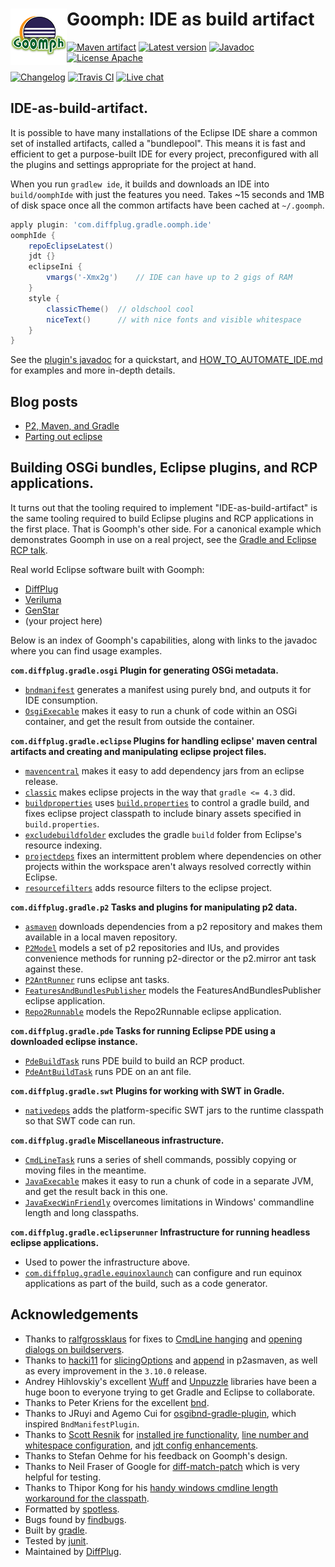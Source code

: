 # <img align="left" src="images/goomph_logo.png"> Goomph: IDE as build artifact

<!---freshmark shields
output = [
	link(shield('Maven artifact', 'mavenCentral', '{{group}}:{{name}}', 'blue'), 'https://bintray.com/{{org}}/opensource/{{name}}/view'),
	link(shield('Latest version', 'latest', '{{stable}}', 'blue'), 'https://github.com/{{org}}/{{name}}/releases/latest'),
	link(shield('Javadoc', 'javadoc', 'OK', 'blue'), 'https://{{org}}.github.io/{{name}}/javadoc/{{stable}}/'),
	link(shield('License Apache', 'license', 'Apache', 'blue'), 'https://tldrlegal.com/license/apache-license-2.0-(apache-2.0)'),
	'',
	link(shield('Changelog', 'changelog', '{{version}}', 'brightgreen'), 'CHANGES.md'),
	link(image('Travis CI', 'https://travis-ci.org/{{org}}/{{name}}.svg?branch=master'), 'https://travis-ci.org/{{org}}/{{name}}'),
	link(shield('Live chat', 'gitter', 'live chat', 'brightgreen'), 'https://gitter.im/{{org}}/{{name}}')
	].join('\n');
-->
[![Maven artifact](https://img.shields.io/badge/mavenCentral-com.diffplug.gradle%3Agoomph-blue.svg)](https://bintray.com/diffplug/opensource/goomph/view)
[![Latest version](https://img.shields.io/badge/latest-3.17.2-blue.svg)](https://github.com/diffplug/goomph/releases/latest)
[![Javadoc](https://img.shields.io/badge/javadoc-OK-blue.svg)](https://diffplug.github.io/goomph/javadoc/3.17.2/)
[![License Apache](https://img.shields.io/badge/license-Apache-blue.svg)](https://tldrlegal.com/license/apache-license-2.0-(apache-2.0))

[![Changelog](https://img.shields.io/badge/changelog-3.17.2-brightgreen.svg)](CHANGES.md)
[![Travis CI](https://travis-ci.org/diffplug/goomph.svg?branch=master)](https://travis-ci.org/diffplug/goomph)
[![Live chat](https://img.shields.io/badge/gitter-live_chat-brightgreen.svg)](https://gitter.im/diffplug/goomph)
<!---freshmark /shields -->

<!---freshmark javadoc
output = prefixDelimiterReplace(input, 'https://{{org}}.github.io/{{name}}/javadoc/', '/', stable);
-->

## IDE-as-build-artifact.

It is possible to have many installations of the Eclipse IDE share a common set of installed artifacts, called a "bundlepool".  This means it is fast and efficient to get a purpose-built IDE for every project, preconfigured with all the plugins and settings appropriate for the project at hand.

When you run `gradlew ide`, it builds and downloads an IDE into `build/oomphIde` with just the features you need.  Takes ~15 seconds and 1MB of disk space once all the common artifacts have been cached at `~/.goomph`.

```groovy
apply plugin: 'com.diffplug.gradle.oomph.ide'
oomphIde {
	repoEclipseLatest()
	jdt {}
	eclipseIni {
		vmargs('-Xmx2g')    // IDE can have up to 2 gigs of RAM
	}
	style {
		classicTheme()  // oldschool cool
		niceText()      // with nice fonts and visible whitespace
	}
}
```

See the [plugin's javadoc](https://diffplug.github.io/goomph/javadoc/3.17.2/com/diffplug/gradle/oomph/OomphIdePlugin.html) for a quickstart, and [HOW_TO_AUTOMATE_IDE.md](HOW_TO_AUTOMATE_IDE.md) for examples and more in-depth details.

## Blog posts

- [P2, Maven, and Gradle](http://discuss.diffplug.com/t/p2-maven-and-gradle)
- [Parting out eclipse](http://discuss.diffplug.com/t/parting-out-eclipse)

## Building OSGi bundles, Eclipse plugins, and RCP applications.

It turns out that the tooling required to implement "IDE-as-build-artifact" is the same tooling required to build Eclipse plugins and RCP applications in the first place.  That is Goomph's other side.  For a canonical example which demonstrates Goomph in use on a real project, see the [Gradle and Eclipse RCP talk](https://github.com/diffplug/gradle_and_eclipse_rcp).

Real world Eclipse software built with Goomph:
- [DiffPlug](https://www.diffplug.com/)
- [Veriluma](http://veriluma.com/)
- [GenStar](https://github.com/ANRGenstar/genstar)
- (your project here)

Below is an index of Goomph's capabilities, along with links to the javadoc where you can find usage examples.

**`com.diffplug.gradle.osgi` Plugin for generating OSGi metadata.**

* [`bndmanifest`](https://diffplug.github.io/goomph/javadoc/3.17.2/com/diffplug/gradle/osgi/BndManifestPlugin.html) generates a manifest using purely bnd, and outputs it for IDE consumption.
* [`OsgiExecable`](https://diffplug.github.io/goomph/javadoc/3.17.2/com/diffplug/gradle/osgi/OsgiExecable.html) makes it easy to run a chunk of code within an OSGi container, and get the result from outside the container.

**`com.diffplug.gradle.eclipse` Plugins for handling eclipse' maven central artifacts and creating and manipulating eclipse project files.**

* [`mavencentral`](https://diffplug.github.io/goomph/javadoc/3.17.2/com/diffplug/gradle/eclipse/MavenCentralPlugin.html) makes it easy to add dependency jars from an eclipse release.
* [`classic`](https://diffplug.github.io/goomph/javadoc/3.17.2/com/diffplug/gradle/eclipse/GradleClassicPlugin.html) makes eclipse projects in the way that `gradle <= 4.3` did.
* [`buildproperties`](https://diffplug.github.io/goomph/javadoc/3.17.2/com/diffplug/gradle/eclipse/BuildPropertiesPlugin.html) uses [`build.properties`](http://help.eclipse.org/mars/index.jsp?topic=%2Forg.eclipse.pde.doc.user%2Fguide%2Ftools%2Feditors%2Fmanifest_editor%2Fbuild.htm) to control a gradle build, and fixes eclipse project classpath to include binary assets specified in `build.properties`.
* [`excludebuildfolder`](https://diffplug.github.io/goomph/javadoc/3.17.2/com/diffplug/gradle/eclipse/ExcludeBuildFolderPlugin.html) excludes the gradle `build` folder from Eclipse's resource indexing.
* [`projectdeps`](https://diffplug.github.io/goomph/javadoc/3.17.2/com/diffplug/gradle/eclipse/ProjectDepsPlugin.html) fixes an intermittent problem where dependencies on other projects within the workspace aren't always resolved correctly within Eclipse.
* [`resourcefilters`](https://diffplug.github.io/goomph/javadoc/3.17.2/com/diffplug/gradle/eclipse/ResourceFiltersPlugin.html) adds resource filters to the eclipse project.

**`com.diffplug.gradle.p2` Tasks and plugins for manipulating p2 data.**

* [`asmaven`](https://diffplug.github.io/goomph/javadoc/3.17.2/com/diffplug/gradle/p2/AsMavenPlugin.html) downloads dependencies from a p2 repository and makes them available in a local maven repository.
* [`P2Model`](https://diffplug.github.io/goomph/javadoc/3.17.2/com/diffplug/gradle/p2/P2Model.html) models a set of p2 repositories and IUs, and provides convenience methods for running p2-director or the p2.mirror ant task against these.
* [`P2AntRunner`](https://diffplug.github.io/goomph/javadoc/3.17.2/com/diffplug/gradle/p2/P2AntRunner.html) runs eclipse ant tasks.
* [`FeaturesAndBundlesPublisher`](https://diffplug.github.io/goomph/javadoc/3.17.2/com/diffplug/gradle/p2/FeaturesAndBundlesPublisher.html) models the FeaturesAndBundlesPublisher eclipse application.
* [`Repo2Runnable`](https://diffplug.github.io/goomph/javadoc/3.17.2/com/diffplug/gradle/p2/Repo2Runnable.html) models the Repo2Runnable eclipse application.

**`com.diffplug.gradle.pde` Tasks for running Eclipse PDE using a downloaded eclipse instance.**

* [`PdeBuildTask`](https://diffplug.github.io/goomph/javadoc/3.17.2/com/diffplug/gradle/pde/PdeBuildTask.html) runs PDE build to build an RCP product.
* [`PdeAntBuildTask`](https://diffplug.github.io/goomph/javadoc/3.17.2/com/diffplug/gradle/pde/PdeAntBuildTask.html) runs PDE on an ant file.

**`com.diffplug.gradle.swt` Plugins for working with SWT in Gradle.**

* [`nativedeps`](https://diffplug.github.io/goomph/javadoc/3.17.2/com/diffplug/gradle/swt/NativeDepsPlugin.html) adds the platform-specific SWT jars to the runtime classpath so that SWT code can run.

**`com.diffplug.gradle` Miscellaneous infrastructure.**

* [`CmdLineTask`](https://diffplug.github.io/goomph/javadoc/3.17.2/com/diffplug/gradle/CmdLineTask.html) runs a series of shell commands, possibly copying or moving files in the meantime.
* [`JavaExecable`](https://diffplug.github.io/goomph/javadoc/3.17.2/com/diffplug/gradle/JavaExecable.html) makes it easy to run a chunk of code in a separate JVM, and get the result back in this one.
* [`JavaExecWinFriendly`](https://diffplug.github.io/goomph/javadoc/3.17.2/com/diffplug/gradle/JavaExecWinFriendly.html) overcomes limitations in Windows' commandline length and long classpaths.

**`com.diffplug.gradle.eclipserunner` Infrastructure for running headless eclipse applications.**

* Used to power the infrastructure above.
* [`com.diffplug.gradle.equinoxlaunch`](https://diffplug.github.io/goomph/javadoc/3.17.2/com/diffplug/gradle/eclipserunner/EquinoxLaunchPlugin.html) can configure and run equinox applications as part of the build, such as a code generator.

<!---freshmark /javadoc -->

## Acknowledgements

* Thanks to [ralfgrossklaus](https://github.com/ralfgrossklaus) for fixes to [CmdLine hanging](https://github.com/diffplug/goomph/pull/50) and [opening dialogs on buildservers](https://github.com/diffplug/goomph/pull/49).
* Thanks to [hacki11](https://github.com/hacki11) for [slicingOptions](https://github.com/diffplug/goomph/pull/41) and [append](https://github.com/diffplug/goomph/pull/44) in p2asmaven, as well as every improvement in the `3.10.0` release.
* Andrey Hihlovskiy's excellent [Wuff](https://github.com/akhikhl/wuff) and [Unpuzzle](https://github.com/akhikhl/unpuzzle) libraries have been a huge boon to everyone trying to get Gradle and Eclipse to collaborate.
* Thanks to Peter Kriens for the excellent [bnd](https://github.com/bndtools/bnd).
* Thanks to JRuyi and Agemo Cui for [osgibnd-gradle-plugin](https://github.com/jruyi/osgibnd-gradle-plugin), which inspired `BndManifestPlugin`.
* Thanks to [Scott Resnik](https://github.com/scottresnik) for [installed jre functionality](https://github.com/diffplug/goomph/pull/16), [line number and whitespace configuration](https://github.com/diffplug/goomph/pull/20), and [jdt config enhancements](https://github.com/diffplug/goomph/pull/23).
* Thanks to Stefan Oehme for his feedback on Goomph's design.
* Thanks to Neil Fraser of Google for [diff-match-patch](https://code.google.com/p/google-diff-match-patch/) which is very helpful for testing.
* Thanks to Thipor Kong for his [handy windows cmdline length workaround for the classpath](https://discuss.gradle.org/t/javaexec-fails-for-long-classpaths-on-windows/15266).
* Formatted by [spotless](https://github.com/diffplug/spotless).
* Bugs found by [findbugs](http://findbugs.sourceforge.net/).
* Built by [gradle](http://gradle.org/).
* Tested by [junit](http://junit.org/).
* Maintained by [DiffPlug](http://www.diffplug.com/).
